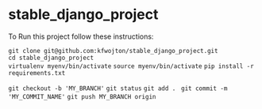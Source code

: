 # stable_django_project

To Run this project follow these instructions:  

`git clone git@github.com:kfwojton/stable_django_project.git`  
`cd stable_django_project`  
`virtualenv myenv/bin/activate` 
`source myenv/bin/activate` 
`pip install -r requirements.txt` 

`git checkout -b 'MY_BRANCH'` 
`git status` 
`git add . ` 
`git commit -m 'MY_COMMIT_NAME'` 
`git push MY_BRANCH origin ` 
